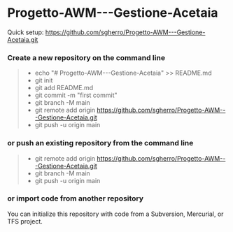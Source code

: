 # Progetto-AWM---Gestione-Acetaia

Quick setup:
https://github.com/sgherro/Progetto-AWM---Gestione-Acetaia.git

### Create a new repository on the command line
> * echo "# Progetto-AWM---Gestione-Acetaia" >> README.md
> * git init
> * git add README.md
> * git commit -m "first commit"
> * git branch -M main
> * git remote add origin https://github.com/sgherro/Progetto-AWM---Gestione-Acetaia.git
> * git push -u origin main
                
### or push an existing repository from the command line
> * git remote add origin https://github.com/sgherro/Progetto-AWM---Gestione-Acetaia.git
> * git branch -M main
> * git push -u origin main


### or import code from another repository
You can initialize this repository with code from a Subversion, Mercurial, or TFS project.
